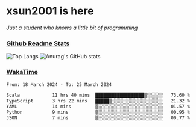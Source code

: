 # xsun2001 is here

*Just a student who knows a little bit of programming*

### [Github Readme Stats](https://github.com/anuraghazra/github-readme-stats)

![Top Langs](https://github-readme-stats.vercel.app/api/top-langs/?username=xsun2001&layout=compact&theme=radical) ![Anurag's GitHub stats](https://github-readme-stats.vercel.app/api?username=xsun2001&show_icons=true&theme=radical)

### [WakaTime](https://wakatime.com)

<!--START_SECTION:waka-->

```txt
From: 18 March 2024 - To: 25 March 2024

Scala            11 hrs 40 mins  ██████████████████▒░░░░░░   73.60 %
TypeScript       3 hrs 22 mins   █████▒░░░░░░░░░░░░░░░░░░░   21.32 %
YAML             14 mins         ▒░░░░░░░░░░░░░░░░░░░░░░░░   01.57 %
Python           9 mins          ▒░░░░░░░░░░░░░░░░░░░░░░░░   00.95 %
JSON             7 mins          ▒░░░░░░░░░░░░░░░░░░░░░░░░   00.77 %
```

<!--END_SECTION:waka-->
